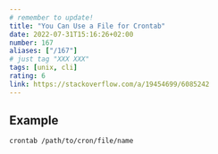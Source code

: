 ```yaml
---
# remember to update!
title: "You Can Use a File for Crontab"
date: 2022-07-31T15:16:26+02:00
number: 167
aliases: ["/167"]
# just tag "XXX XXX"
tags: [unix, cli]
rating: 6
link: https://stackoverflow.com/a/19454699/6085242
---
```


## Example

```
crontab /path/to/cron/file/name
```
